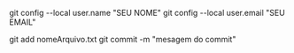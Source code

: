 
 git config --local user.name "SEU NOME"
 git config --local user.email "SEU EMAIL"
 
git add nomeArquivo.txt
git commit -m "mesagem do commit"
